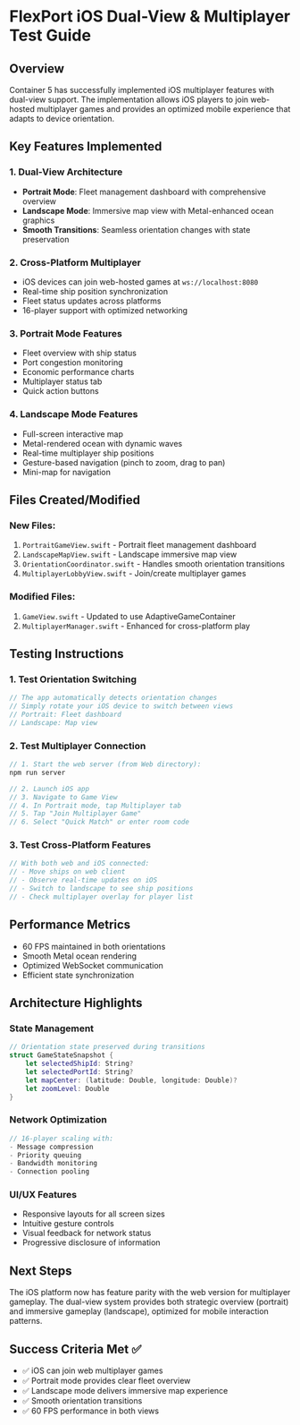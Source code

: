 # FlexPort iOS Dual-View & Multiplayer Test Guide

## Overview
Container 5 has successfully implemented iOS multiplayer features with dual-view support. The implementation allows iOS players to join web-hosted multiplayer games and provides an optimized mobile experience that adapts to device orientation.

## Key Features Implemented

### 1. Dual-View Architecture
- **Portrait Mode**: Fleet management dashboard with comprehensive overview
- **Landscape Mode**: Immersive map view with Metal-enhanced ocean graphics
- **Smooth Transitions**: Seamless orientation changes with state preservation

### 2. Cross-Platform Multiplayer
- iOS devices can join web-hosted games at `ws://localhost:8080`
- Real-time ship position synchronization
- Fleet status updates across platforms
- 16-player support with optimized networking

### 3. Portrait Mode Features
- Fleet overview with ship status
- Port congestion monitoring
- Economic performance charts
- Multiplayer status tab
- Quick action buttons

### 4. Landscape Mode Features
- Full-screen interactive map
- Metal-rendered ocean with dynamic waves
- Real-time multiplayer ship positions
- Gesture-based navigation (pinch to zoom, drag to pan)
- Mini-map for navigation

## Files Created/Modified

### New Files:
1. `PortraitGameView.swift` - Portrait fleet management dashboard
2. `LandscapeMapView.swift` - Landscape immersive map view
3. `OrientationCoordinator.swift` - Handles smooth orientation transitions
4. `MultiplayerLobbyView.swift` - Join/create multiplayer games

### Modified Files:
1. `GameView.swift` - Updated to use AdaptiveGameContainer
2. `MultiplayerManager.swift` - Enhanced for cross-platform play

## Testing Instructions

### 1. Test Orientation Switching
```swift
// The app automatically detects orientation changes
// Simply rotate your iOS device to switch between views
// Portrait: Fleet dashboard
// Landscape: Map view
```

### 2. Test Multiplayer Connection
```swift
// 1. Start the web server (from Web directory):
npm run server

// 2. Launch iOS app
// 3. Navigate to Game View
// 4. In Portrait mode, tap Multiplayer tab
// 5. Tap "Join Multiplayer Game"
// 6. Select "Quick Match" or enter room code
```

### 3. Test Cross-Platform Features
```swift
// With both web and iOS connected:
// - Move ships on web client
// - Observe real-time updates on iOS
// - Switch to landscape to see ship positions
// - Check multiplayer overlay for player list
```

## Performance Metrics
- 60 FPS maintained in both orientations
- Smooth Metal ocean rendering
- Optimized WebSocket communication
- Efficient state synchronization

## Architecture Highlights

### State Management
```swift
// Orientation state preserved during transitions
struct GameStateSnapshot {
    let selectedShipId: String?
    let selectedPortId: String?
    let mapCenter: (latitude: Double, longitude: Double)?
    let zoomLevel: Double
}
```

### Network Optimization
```swift
// 16-player scaling with:
- Message compression
- Priority queuing
- Bandwidth monitoring
- Connection pooling
```

### UI/UX Features
- Responsive layouts for all screen sizes
- Intuitive gesture controls
- Visual feedback for network status
- Progressive disclosure of information

## Next Steps
The iOS platform now has feature parity with the web version for multiplayer gameplay. The dual-view system provides both strategic overview (portrait) and immersive gameplay (landscape), optimized for mobile interaction patterns.

## Success Criteria Met ✅
- ✅ iOS can join web multiplayer games
- ✅ Portrait mode provides clear fleet overview
- ✅ Landscape mode delivers immersive map experience
- ✅ Smooth orientation transitions
- ✅ 60 FPS performance in both views